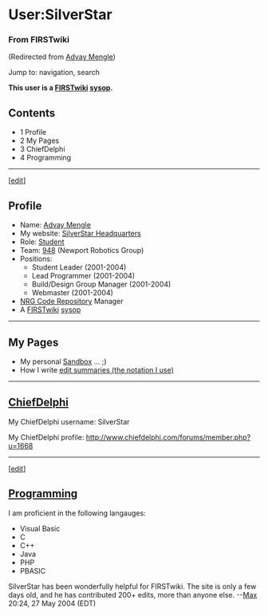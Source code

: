 # User:SilverStar

### From FIRSTwiki

(Redirected from [Advay Mengle](/index.php?title=Advay_Mengle&redirect=no
"Advay Mengle" ))

Jump to: navigation, search

**This user is a [FIRSTwiki](/index.php/FIRSTwiki "FIRSTwiki" ) [sysop](/index.php/FIRSTwiki:Administrators "FIRSTwiki:Administrators" ).**

## Contents

  * 1 Profile
  * 2 My Pages
  * 3 ChiefDelphi
  * 4 Programming  
---  
  
[[edit](/index.php?title=User:SilverStar&action=edit&section=1 "Edit section:
Profile" )]

## Profile

  * Name: [Advay Mengle](/index.php/Advay_Mengle "Advay Mengle" )
  * My website: [SilverStar Headquarters](http://home.comcast.net/~silverstarv1/ "http://home.comcast.net/~silverstarv1/" )
  * Role: [Student](/index.php/Student "Student" )
  * Team: [948](/index.php/948 "948" ) (Newport Robotics Group) 
  * Positions: 
    * Student Leader (2001-2004) 
    * Lead Programmer (2001-2004) 
    * Build/Design Group Manager (2001-2004) 
    * Webmaster (2001-2004) 
  * [NRG Code Repository](/index.php/NRG_Code_Repository "NRG Code Repository" ) Manager 
  * A [FIRSTwiki](/index.php/FIRSTwiki "FIRSTwiki" ) [sysop](/index.php/FIRSTwiki:Administrators "FIRSTwiki:Administrators" )

* * *


## My Pages

  * My personal [Sandbox](/index.php/User:SilverStar/Sandbox "User:SilverStar/Sandbox" ) ... ;) 
  * How I write [edit summaries (the notation I use)](/index.php/User:SilverStar/Edit_summary_notation "User:SilverStar/Edit summary notation" )

* * *


## [ChiefDelphi](/index.php/ChiefDelphi "ChiefDelphi" )

My ChiefDelphi username: SilverStar

My ChiefDelphi profile: <http://www.chiefdelphi.com/forums/member.php?u=1668>

* * *

[[edit](/index.php?title=User:SilverStar&action=edit&section=4 "Edit section:
Programming" )]

## [Programming](/index.php/Programming "Programming" )

I am proficient in the following langauges:

  * Visual Basic 
  * C 
  * C++ 
  * Java 
  * PHP 
  * PBASIC 

SilverStar has been wonderfully helpful for FIRSTwiki. The site is only a few
days old, and he has contributed 200+ edits, more than anyone else.
--[Max](/index.php/User:Max "User:Max" ) 20:24, 27 May 2004 (EDT)

